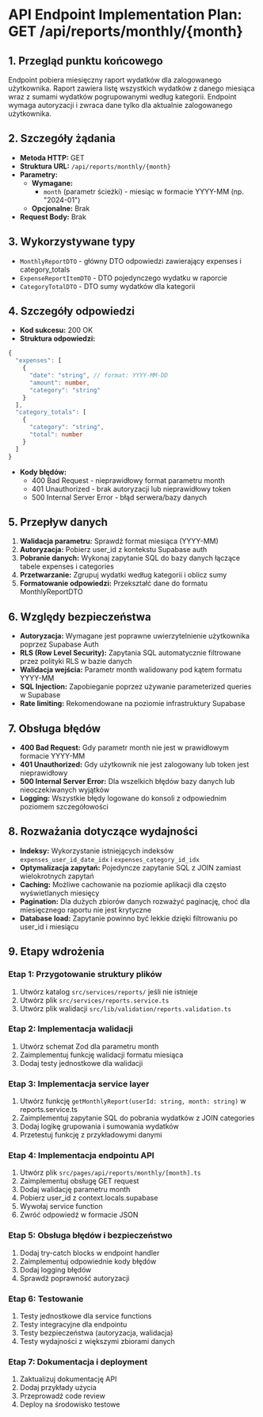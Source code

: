 # API Endpoint Implementation Plan: GET /api/reports/monthly/{month}

## 1. Przegląd punktu końcowego

Endpoint pobiera miesięczny raport wydatków dla zalogowanego użytkownika. Raport zawiera listę wszystkich wydatków z danego miesiąca wraz z sumami wydatków pogrupowanymi według kategorii. Endpoint wymaga autoryzacji i zwraca dane tylko dla aktualnie zalogowanego użytkownika.

## 2. Szczegóły żądania

- **Metoda HTTP:** GET
- **Struktura URL:** `/api/reports/monthly/{month}`
- **Parametry:**
  - **Wymagane:**
    - `month` (parametr ścieżki) - miesiąc w formacie YYYY-MM (np. "2024-01")
  - **Opcjonalne:** Brak
- **Request Body:** Brak

## 3. Wykorzystywane typy

- `MonthlyReportDTO` - główny DTO odpowiedzi zawierający expenses i category_totals
- `ExpenseReportItemDTO` - DTO pojedynczego wydatku w raporcie
- `CategoryTotalDTO` - DTO sumy wydatków dla kategorii

## 4. Szczegóły odpowiedzi

- **Kod sukcesu:** 200 OK
- **Struktura odpowiedzi:**

```typescript
{
  "expenses": [
    {
      "date": "string", // format: YYYY-MM-DD
      "amount": number,
      "category": "string"
    }
  ],
  "category_totals": [
    {
      "category": "string",
      "total": number
    }
  ]
}
```

- **Kody błędów:**
  - 400 Bad Request - nieprawidłowy format parametru month
  - 401 Unauthorized - brak autoryzacji lub nieprawidłowy token
  - 500 Internal Server Error - błąd serwera/bazy danych

## 5. Przepływ danych

1. **Walidacja parametru:** Sprawdź format miesiąca (YYYY-MM)
2. **Autoryzacja:** Pobierz user_id z kontekstu Supabase auth
3. **Pobranie danych:** Wykonaj zapytanie SQL do bazy danych łączące tabele expenses i categories
4. **Przetwarzanie:** Zgrupuj wydatki według kategorii i oblicz sumy
5. **Formatowanie odpowiedzi:** Przekształć dane do formatu MonthlyReportDTO

## 6. Względy bezpieczeństwa

- **Autoryzacja:** Wymagane jest poprawne uwierzytelnienie użytkownika poprzez Supabase Auth
- **RLS (Row Level Security):** Zapytania SQL automatycznie filtrowane przez polityki RLS w bazie danych
- **Walidacja wejścia:** Parametr month walidowany pod kątem formatu YYYY-MM
- **SQL Injection:** Zapobieganie poprzez używanie parameterized queries w Supabase
- **Rate limiting:** Rekomendowane na poziomie infrastruktury Supabase

## 7. Obsługa błędów

- **400 Bad Request:** Gdy parametr month nie jest w prawidłowym formacie YYYY-MM
- **401 Unauthorized:** Gdy użytkownik nie jest zalogowany lub token jest nieprawidłowy
- **500 Internal Server Error:** Dla wszelkich błędów bazy danych lub nieoczekiwanych wyjątków
- **Logging:** Wszystkie błędy logowane do konsoli z odpowiednim poziomem szczegółowości

## 8. Rozważania dotyczące wydajności

- **Indeksy:** Wykorzystanie istniejących indeksów `expenses_user_id_date_idx` i `expenses_category_id_idx`
- **Optymalizacja zapytań:** Pojedyncze zapytanie SQL z JOIN zamiast wielokrotnych zapytań
- **Caching:** Możliwe cachowanie na poziomie aplikacji dla często wyświetlanych miesięcy
- **Pagination:** Dla dużych zbiorów danych rozważyć paginację, choć dla miesięcznego raportu nie jest krytyczne
- **Database load:** Zapytanie powinno być lekkie dzięki filtrowaniu po user_id i miesiącu

## 9. Etapy wdrożenia

### Etap 1: Przygotowanie struktury plików

1. Utwórz katalog `src/services/reports/` jeśli nie istnieje
2. Utwórz plik `src/services/reports.service.ts`
3. Utwórz plik walidacji `src/lib/validation/reports.validation.ts`

### Etap 2: Implementacja walidacji

1. Utwórz schemat Zod dla parametru month
2. Zaimplementuj funkcję walidacji formatu miesiąca
3. Dodaj testy jednostkowe dla walidacji

### Etap 3: Implementacja service layer

1. Utwórz funkcję `getMonthlyReport(userId: string, month: string)` w reports.service.ts
2. Zaimplementuj zapytanie SQL do pobrania wydatków z JOIN categories
3. Dodaj logikę grupowania i sumowania wydatków
4. Przetestuj funkcję z przykładowymi danymi

### Etap 4: Implementacja endpointu API

1. Utwórz plik `src/pages/api/reports/monthly/[month].ts`
2. Zaimplementuj obsługę GET request
3. Dodaj walidację parametru month
4. Pobierz user_id z context.locals.supabase
5. Wywołaj service function
6. Zwróć odpowiedź w formacie JSON

### Etap 5: Obsługa błędów i bezpieczeństwo

1. Dodaj try-catch blocks w endpoint handler
2. Zaimplementuj odpowiednie kody błędów
3. Dodaj logging błędów
4. Sprawdź poprawność autoryzacji

### Etap 6: Testowanie

1. Testy jednostkowe dla service functions
2. Testy integracyjne dla endpointu
3. Testy bezpieczeństwa (autoryzacja, walidacja)
4. Testy wydajności z większymi zbiorami danych

### Etap 7: Dokumentacja i deployment

1. Zaktualizuj dokumentację API
2. Dodaj przykłady użycia
3. Przeprowadź code review
4. Deploy na środowisko testowe
